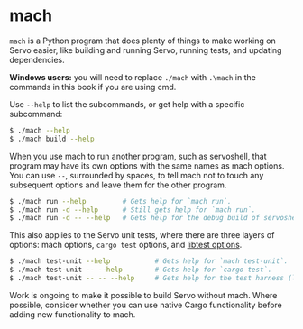 # mach

`mach` is a Python program that does plenty of things to make working on Servo easier, like building and running Servo, running tests, and updating dependencies.

**Windows users:** you will need to replace `./mach` with `.\mach` in the commands in this book if you are using cmd.

Use `--help` to list the subcommands, or get help with a specific subcommand:

```sh
$ ./mach --help
$ ./mach build --help
```

When you use mach to run another program, such as servoshell, that program may have its own options with the same names as mach options.
You can use `--`, surrounded by spaces, to tell mach not to touch any subsequent options and leave them for the other program.

```sh
$ ./mach run --help         # Gets help for `mach run`.
$ ./mach run -d --help      # Still gets help for `mach run`.
$ ./mach run -d -- --help   # Gets help for the debug build of servoshell.
```

This also applies to the Servo unit tests, where there are three layers of options: mach options, `cargo test` options, and [libtest options](https://doc.rust-lang.org/cargo/commands/cargo-test.html#description).

```sh
$ ./mach test-unit --help           # Gets help for `mach test-unit`.
$ ./mach test-unit -- --help        # Gets help for `cargo test`.
$ ./mach test-unit -- -- --help     # Gets help for the test harness (libtest).
```

Work is ongoing to make it possible to build Servo without mach.
Where possible, consider whether you can use native Cargo functionality before adding new functionality to mach.
